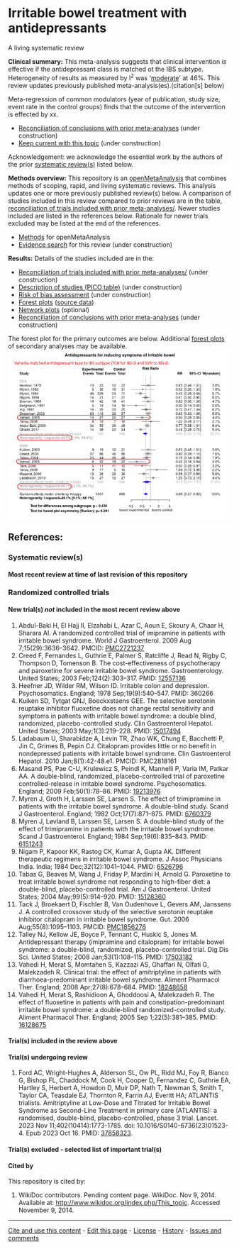 Irritable bowel treatment with antidepressants
============================================
A living systematic review

**Clinical summary:** This meta-analysis suggests that clinical intervention *is* effective if the antidepressant class is matched ot the IBS subtype. Heterogeneity of results as measured by I<sup>2</sup> was '[moderate](http://handbook-5-1.cochrane.org/chapter_9/9_5_2_identifying_and_measuring_heterogeneity.htm)' at 46%. This review updates previously published meta-analysis(es).(citation[s] below)

Meta-regression of common modulators (year of publication, study size, event rate in the control groups) finds that the outcome of the intervention is effected by xx.
* [Reconciliation of conclusions with prior meta-analyses](files/reconciliation-tables/Reconciliation%20of%20conclusions.pdf) (under construction)
* [Keep current with this topic](files/searching/Keep-up.md) (under construction)

Acknowledgement: we acknowledge the essential work by the authors of the prior [systematic review(s)](#systematic-reviews) listed below.

**Methods overview:** This repository is an [openMetaAnalysis](https://openmetaanalysis.github.io/) that combines methods of scoping, rapid, and living systematic reviews.  This analysis updates one or more previously published review(s) below. A comparison of studies included in this review compared to prior reviews are in the table, [reconciliation of trials included with prior meta-analyses/](files/reconciliation-tables/Reconciliation%20of%20studies.pdf). Newer studies included are listed in the references below. Rationale for newer trials excluded may be listed at the end of the references. 
* [Methods](http://openmetaanalysis.github.io/methods.html) for openMetaAnalysis
* [Evidence search](files/searching/evidence-search.md) for this review (under construction)

**Results:** Details of the studies included are in the:
* [Reconciliation of trials included with prior meta-analyses/](files/reconciliation-tables/Reconciliation%20of%20studies.pdf) (under construction)
* [Description of studies (PICO table)](files/study-details/table-pico.pdf) (under construction)
* [Risk of bias assessment](files/study-details/table-bias.pdf) (under construction)
* [Forest plots](../master/files/forest-plots) ([source data](files/data))
* [Network plots](../master/files/network) (optional)
* [Reconciliation of conclusions with prior meta-analyses](files/reconciliation-tables/Reconciliation%20of%20conclusions.pdf) (under construction)

The forest plot for the primary outcomes are below. Additional [forest plots](files/forest-plots) of secondary analyses may be available. 
![Principle results](files/forest-plots/Outcome-Primary.png)

<!--
The meta-regression for the primary outcomes are below. Additional [meta-regressions](files/metaregression) of secondary analyses may be available. 
![Principle results for benefit](files/metaregression/Outcome-Primary.png "Principle results for benefit]")

The GRADE Profile is below. ![GRADE Profile](files/GRADE-profiles/Summary-of-findings-table.png "GRADE Profile")
-->

References:
----------------------------------

### Systematic review(s)
#### Most recent review at time of last revision of this repository

### Randomized controlled trials
#### New trial(s) *not* included in the most recent review above
1. Abdul-Baki H, El Hajj II, Elzahabi L, Azar C, Aoun E, Skoury A, Chaar H, Sharara AI. A randomized controlled trial of imipramine in patients with irritable bowel  syndrome. World J Gastroenterol. 2009 Aug 7;15(29):3636–3642. PMCID: [PMC2721237](http://pubmed.gov/PMC2721237)
2. Creed F, Fernandes L, Guthrie E, Palmer S, Ratcliffe J, Read N, Rigby C, Thompson D, Tomenson B. The cost-effectiveness of psychotherapy and paroxetine for severe irritable bowel  syndrome. Gastroenterology. United States; 2003 Feb;124(2):303–317. PMID: [12557136](http://pubmed.gov/12557136)
3. Heefner JD, Wilder RM, Wilson ID. Irritable colon and depression. Psychosomatics. England; 1978 Sep;19(9):540–547. PMID: 360266
4. Kuiken SD, Tytgat GNJ, Boeckxstaens GEE. The selective serotonin reuptake inhibitor fluoxetine does not change rectal  sensitivity and symptoms in patients with irritable bowel syndrome: a double blind,  randomized, placebo-controlled study. Clin Gastroenterol Hepatol. United States; 2003 May;1(3):219–228. PMID: [15017494](http://pubmed.gov/15017494)
5. Ladabaum U, Sharabidze A, Levin TR, Zhao WK, Chung E, Bacchetti P, Jin C, Grimes B, Pepin CJ. Citalopram provides little or no benefit in nondepressed patients with irritable  bowel syndrome. Clin Gastroenterol Hepatol. 2010 Jan;8(1):42-48.e1. PMCID: PMC2818161
6. Masand PS, Pae C-U, Krulewicz S, Peindl K, Mannelli P, Varia IM, Patkar AA. A double-blind, randomized, placebo-controlled trial of paroxetine  controlled-release in irritable bowel syndrome. Psychosomatics. England; 2009 Feb;50(1):78–86. PMID: [19213976](http://pubmed.gov/19213976)
7. Myren J, Groth H, Larssen SE, Larsen S. The effect of trimipramine in patients with the irritable bowel syndrome. A  double-blind study. Scand J Gastroenterol. England; 1982 Oct;17(7):871–875. PMID: [6760379](http://pubmed.gov/6760379)
8. Myren J, Løvland B, Larssen SE, Larsen S. A double-blind study of the effect of trimipramine in patients with the irritable  bowel syndrome. Scand J Gastroenterol. England; 1984 Sep;19(6):835–843. PMID: [6151243](http://pubmed.gov/6151243)
9. Nigam P, Kapoor KK, Rastog CK, Kumar A, Gupta AK. Different therapeutic regimens in irritable bowel syndrome. J Assoc Physicians India. India; 1984 Dec;32(12):1041–1044. PMID: [6526796](http://pubmed.gov/6526796)
10. Tabas G, Beaves M, Wang J, Friday P, Mardini H, Arnold G. Paroxetine to treat irritable bowel syndrome not responding to high-fiber diet: a  double-blind, placebo-controlled trial. Am J Gastroenterol. United States; 2004 May;99(5):914–920. PMID: [15128360](http://pubmed.gov/15128360)
11. Tack J, Broekaert D, Fischler B, Van Oudenhove L, Gevers AM, Janssens J. A controlled crossover study of the selective serotonin reuptake inhibitor  citalopram in irritable bowel syndrome. Gut. 2006 Aug;55(8):1095–1103. PMCID: [PMC1856276](http://pubmed.gov/PMC1856276)
12. Talley NJ, Kellow JE, Boyce P, Tennant C, Huskic S, Jones M. Antidepressant therapy (imipramine and citalopram) for irritable bowel syndrome: a  double-blind, randomized, placebo-controlled trial. Dig Dis Sci. United States; 2008 Jan;53(1):108–115. PMID: [17503182](http://pubmed.gov/17503182)
13. Vahedi H, Merat S, Momtahen S, Kazzazi AS, Ghaffari N, Olfati G, Malekzadeh R. Clinical trial: the effect of amitriptyline in patients with diarrhoea-predominant  irritable bowel syndrome. Aliment Pharmacol Ther. England; 2008 Apr;27(8):678–684. PMID: [18248658](http://pubmed.gov/18248658)
14. Vahedi H, Merat S, Rashidioon A, Ghoddoosi A, Malekzadeh R. The effect of fluoxetine in patients with pain and constipation-predominant  irritable bowel syndrome: a double-blind randomized-controlled study. Aliment Pharmacol Ther. England; 2005 Sep 1;22(5):381–385. PMID: [16128675](http://pubmed.gov/16128675)

#### Trial(s) included in the review above


#### Trial(s) undergoing review
1. Ford AC, Wright-Hughes A, Alderson SL, Ow PL, Ridd MJ, Foy R, Bianco G, Bishop FL, Chaddock M, Cook H, Cooper D, Fernandez C, Guthrie EA, Hartley S, Herbert A, Howdon D, Muir DP, Nath T, Newman S, Smith T, Taylor CA, Teasdale EJ, Thornton R, Farrin AJ, Everitt HA; ATLANTIS trialists. Amitriptyline at Low-Dose and Titrated for Irritable Bowel Syndrome as Second-Line Treatment in primary care (ATLANTIS): a randomised, double-blind, placebo-controlled, phase 3 trial. Lancet. 2023 Nov 11;402(10414):1773-1785. doi: 10.1016/S0140-6736(23)01523-4. Epub 2023 Oct 16. PMID: [37858323](http://pubmed.gov/37858323).

#### Trial(s) excluded - selected list of important trial(s)

#### Cited by
This repository is cited by:

1. WikiDoc contributors. Pending content page. WikiDoc. Nov 9, 2014. Available at: http://www.wikidoc.org/index.php/This_topic. Accessed November 9, 2014. 

-------------------------------
[Cite and use this content](https://github.com/openMetaAnalysis/openMetaAnalysis.github.io/blob/master/reusing.MD)  - [Edit this page](../../edit/master/README.md) - [License](files/LICENSE.md) - [History](../../commits/master/README.md)  - 
[Issues and comments](../../issues?q=is%3Aboth+is%3Aissue)


